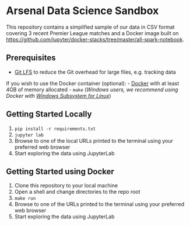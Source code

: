# Arsenal Data Science Sandbox

This repository contains a simplified sample of our data in CSV format covering 3 recent Premier League matches and a Docker image built on https://github.com/jupyter/docker-stacks/tree/master/all-spark-notebook. 

## Prerequisites
- [Git LFS](https://git-lfs.github.com/) to reduce the Git overhead for large files, e.g. tracking data

If you wish to use the Docker container (optional):
    - [Docker](https://docs.docker.com/) with at least 4GB of memory allocated
    - `make` (_Windows users, we recommend using Docker with [Windows Subsystem for Linux](https://docs.docker.com/desktop/windows/wsl/)_)

## Getting Started Locally
1. `pip install -r requirements.txt`
2. `jupyter lab`
3. Browse to one of the local URLs printed to the terminal using your preferred web browser
4. Start exploring the data using JupyterLab

## Getting Started using Docker
1. Clone this repository to your local machine
2. Open a shell and change directories to the repo root
3. `make run`
4. Browse to one of the URLs printed to the terminal using your preferred web browser
5. Start exploring the data using JupyterLab
